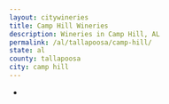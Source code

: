 ```yaml
---
layout: citywineries
title: Camp Hill Wineries
description: Wineries in Camp Hill, AL
permalink: /al/tallapoosa/camp-hill/
state: al
county: tallapoosa
city: camp hill
---
```

-
